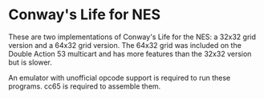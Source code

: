 Conway's Life for NES
============

These are two implementations of Conway's Life for the NES: a 32x32 grid version and a 64x32 grid version.
The 64x32 grid was included on the Double Action 53 multicart and has more features than the 32x32 version but is slower.

An emulator with unofficial opcode support is required to run these programs.
cc65 is required to assemble them.
